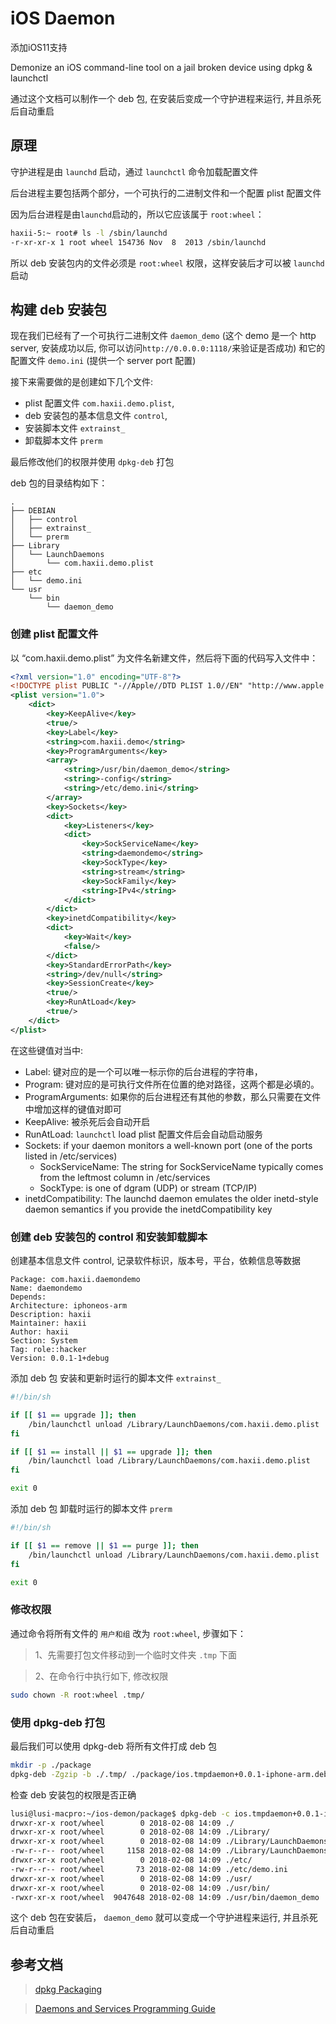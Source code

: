 # iOS Daemon  

添加iOS11支持

Demonize an iOS command-line tool on a jail broken device using dpkg &amp; launchctl

通过这个文档可以制作一个 deb 包, 在安装后变成一个守护进程来运行, 并且杀死后自动重启

## 原理

守护进程是由 `launchd` 启动，通过 `launchctl` 命令加载配置文件

后台进程主要包括两个部分，一个可执行的二进制文件和一个配置 plist 配置文件

因为后台进程是由`launchd`启动的，所以它应该属于 `root:wheel`：

```bash
haxii-5:~ root# ls -l /sbin/launchd
-r-xr-xr-x 1 root wheel 154736 Nov  8  2013 /sbin/launchd
```

所以 deb 安装包内的文件必须是 `root:wheel` 权限，这样安装后才可以被 `launchd` 启动

## 构建 deb 安装包

现在我们已经有了一个可执行二进制文件 `daemon_demo` (这个 demo 是一个 http server, 安装成功以后,
 你可以访问`http://0.0.0.0:1118/`来验证是否成功) 和它的配置文件 `demo.ini` (提供一个 server port 配置)

接下来需要做的是创建如下几个文件:
* plist 配置文件 `com.haxii.demo.plist`,
* deb 安装包的基本信息文件 `control`,
* 安装脚本文件 `extrainst_` 
* 卸载脚本文件 `prerm`

最后修改他们的权限并使用 `dpkg-deb` 打包

deb 包的目录结构如下：

```text
.
├── DEBIAN
│   ├── control
│   ├── extrainst_
│   └── prerm
├── Library
│   └── LaunchDaemons
│       └── com.haxii.demo.plist
├── etc
│   └── demo.ini
└── usr
    └── bin
        └── daemon_demo
```

### 创建 plist 配置文件

以 “com.haxii.demo.plist” 为文件名新建文件，然后将下面的代码写入文件中：

```xml
<?xml version="1.0" encoding="UTF-8"?>
<!DOCTYPE plist PUBLIC "-//Apple//DTD PLIST 1.0//EN" "http://www.apple.com/DTDs/PropertyList-1.0.dtd">
<plist version="1.0">
    <dict>
        <key>KeepAlive</key>
        <true/>
        <key>Label</key>
        <string>com.haxii.demo</string>
        <key>ProgramArguments</key>
        <array>
            <string>/usr/bin/daemon_demo</string>
            <string>-config</string>
            <string>/etc/demo.ini</string>
        </array>
        <key>Sockets</key>
        <dict>
            <key>Listeners</key>
            <dict>
                <key>SockServiceName</key>
                <string>daemondemo</string>
                <key>SockType</key>
                <string>stream</string>
                <key>SockFamily</key>
                <string>IPv4</string>
            </dict>
        </dict>
        <key>inetdCompatibility</key>
        <dict>
            <key>Wait</key>
            <false/>
        </dict>
        <key>StandardErrorPath</key>
        <string>/dev/null</string>
        <key>SessionCreate</key>
        <true/>
        <key>RunAtLoad</key>
        <true/>
    </dict>
</plist>
```

在这些键值对当中:
* Label: 键对应的是一个可以唯一标示你的后台进程的字符串，
* Program: 键对应的是可执行文件所在位置的绝对路径，这两个都是必填的。
* ProgramArguments: 如果你的后台进程还有其他的参数，那么只需要在文件中增加这样的键值对即可
* KeepAlive: 被杀死后会自动开启
* RunAtLoad: `launchctl` load plist 配置文件后会自动启动服务
* Sockets: if your daemon monitors a well-known port (one of the ports listed in /etc/services)
  * SockServiceName:  The string for SockServiceName typically comes from the leftmost column in /etc/services
  * SockType: is one of dgram (UDP) or stream (TCP/IP)
* inetdCompatibility: The launchd daemon emulates the older inetd-style daemon semantics if you provide the inetdCompatibility key

### 创建 deb 安装包的 control 和安装卸载脚本

创建基本信息文件 control, 记录软件标识，版本号，平台，依赖信息等数据
```text
Package: com.haxii.daemondemo
Name: daemondemo
Depends: 
Architecture: iphoneos-arm
Description: haxii 
Maintainer: haxii
Author: haxii
Section: System
Tag: role::hacker
Version: 0.0.1-1+debug
```

添加 deb 包 安装和更新时运行的脚本文件 `extrainst_` 
```bash
#!/bin/sh

if [[ $1 == upgrade ]]; then
    /bin/launchctl unload /Library/LaunchDaemons/com.haxii.demo.plist
fi

if [[ $1 == install || $1 == upgrade ]]; then
    /bin/launchctl load /Library/LaunchDaemons/com.haxii.demo.plist
fi

exit 0
```

添加 deb 包 卸载时运行的脚本文件 `prerm`
```bash
#!/bin/sh

if [[ $1 == remove || $1 == purge ]]; then
    /bin/launchctl unload /Library/LaunchDaemons/com.haxii.demo.plist
fi

exit 0
```

### 修改权限

通过命令将所有文件的 `用户和组` 改为 `root:wheel`, 步骤如下：

> 1、先需要打包文件移动到一个临时文件夹 `.tmp` 下面

> 2、在命令行中执行如下, 修改权限
```bash
sudo chown -R root:wheel .tmp/
```
### 使用 dpkg-deb 打包 

最后我们可以使用 dpkg-deb 将所有文件打成 deb 包
```bash
mkdir -p ./package
dpkg-deb -Zgzip -b ./.tmp/ ./package/ios.tmpdaemon+0.0.1-iphone-arm.deb
```
检查 deb 安装包的权限是否正确
```bash
lusi@lusi-macpro:~/ios-demon/package$ dpkg-deb -c ios.tmpdaemon+0.0.1-iphone-arm.deb
drwxr-xr-x root/wheel        0 2018-02-08 14:09 ./
drwxr-xr-x root/wheel        0 2018-02-08 14:09 ./Library/
drwxr-xr-x root/wheel        0 2018-02-08 14:09 ./Library/LaunchDaemons/
-rw-r--r-- root/wheel     1158 2018-02-08 14:09 ./Library/LaunchDaemons/com.haxii.demo.plist
drwxr-xr-x root/wheel        0 2018-02-08 14:09 ./etc/
-rw-r--r-- root/wheel       73 2018-02-08 14:09 ./etc/demo.ini
drwxr-xr-x root/wheel        0 2018-02-08 14:09 ./usr/
drwxr-xr-x root/wheel        0 2018-02-08 14:09 ./usr/bin/
-rwxr-xr-x root/wheel  9047648 2018-02-08 14:09 ./usr/bin/daemon_demo
```

这个 deb 包在安装后， `daemon_demo` 就可以变成一个守护进程来运行, 并且杀死后自动重启

## 参考文档

> [dpkg Packaging](http://iphonedevwiki.net/index.php/Packaging)

> [Daemons and Services Programming Guide](https://developer.apple.com/library/content/documentation/MacOSX/Conceptual/BPSystemStartup/Chapters/CreatingLaunchdJobs.html)
